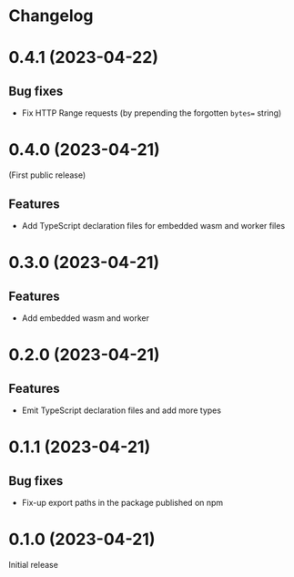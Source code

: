 # Changelog

# 0.4.1 (2023-04-22)

## Bug fixes

  - Fix HTTP Range requests (by prepending the forgotten `bytes=` string)

# 0.4.0 (2023-04-21)

(First public release)

## Features

  - Add TypeScript declaration files for embedded wasm and worker files

# 0.3.0 (2023-04-21)

## Features

  - Add embedded wasm and worker

# 0.2.0 (2023-04-21)

## Features

  - Emit TypeScript declaration files and add more types

# 0.1.1 (2023-04-21)

## Bug fixes

  - Fix-up export paths in the package published on npm

# 0.1.0 (2023-04-21)

Initial release

